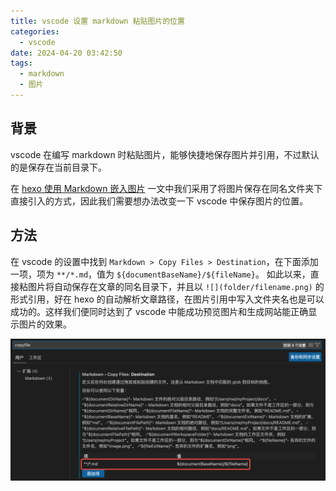 ```yaml
---
title: vscode 设置 markdown 粘贴图片的位置
categories:
  - vscode
date: 2024-04-20 03:42:50
tags:
  - markdown
  - 图片
---
```


## 背景

vscode 在编写 markdown 时粘贴图片，能够快捷地保存图片并引用，不过默认的是保存在当前目录下。

在 [hexo 使用 Markdown 嵌入图片](/hexo/asset_folder) 一文中我们采用了将图片保存在同名文件夹下直接引入的方式，因此我们需要想办法改变一下 vscode 中保存图片的位置。

## 方法

在 vscode 的设置中找到 `Markdown > Copy Files > Destination`，在下面添加一项，项为 `**/*.md`，值为 `${documentBaseName}/${fileName}`。
如此以来，直接粘图片将自动保存在文章的同名目录下，并且以 `![](folder/filename.png)` 的形式引用，好在 hexo 的自动解析文章路径，在图片引用中写入文件夹名也是可以成功的。这样我们便同时达到了 vscode 中能成功预览图片和生成网站能正确显示图片的效果。

![](markdown_copyfile/image.png)